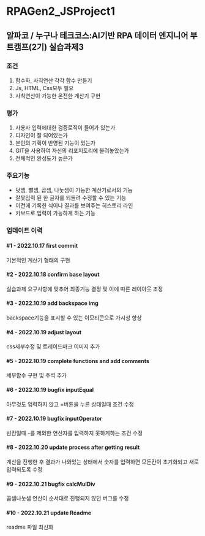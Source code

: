 # RPAGen2_JSProject1

## 알파코 / 누구나 테크코스:AI기반 RPA 데이터 엔지니어 부트캠프(2기) 실습과제3

### 조건 
1. 함수화, 사칙연산 각각 함수 만들기
2. Js, HTML, Css모두 필요
3. 사칙연산이 가능한 온전한 계산기 구현

### 평가
1. 사용자 입력에대한 검증로직이 들어가 있는가
2. 디자인이 잘 되어있는가
3. 본인의 기획이 반영된 기능이 있는가
4. GIT을 사용하여 자신의 리포지토리에 올려놓았는가
5. 전체적인 완성도가 높은가

### 주요기능
- 덧셈, 뺄셈, 곱셈, 나눗셈이 가능한 계산기로서의 기능
- 잘못입력 된 한 글자를 되돌려 수정할 수 있는 기능
- 이전에 기록한 식이나 결과를 보여주는 히스토리 라인
- 키보드로 입력이 가능하게 하는 기능

### 업데이트 이력
#### #1 - 2022.10.17 first commit
기본적인 계산기 형태의 구현
#### #2 - 2022.10.18 confirm base layout
실습과제 요구사항에 맞추어 최종기능 결정 및 이에 따른 레이아웃 조정
#### #3 - 2022.10.19 add backspace img
backspace기능을 표시할 수 있는 이모티콘으로 가시성 향상
#### #4 - 2022.10.19 adjust layout
css세부수정 및 트레이드마크 이미지 추가
#### #5 - 2022.10.19 complete functions and add comments
세부함수 구현 및 주석 추가
#### #6 - 2022.10.19 bugfix inputEqual
아무것도 입력하지 않고 =버튼을 누른 상태일때 조건 수정
#### #7 - 2022.10.19 bugfix inputOperator
빈칸일때 -를 제외한 연산자를 입력하지 못하게하는 조건 수정
#### #8 - 2022.10.20 update process after getting result
계산을 진행한 후 결과가 나와있는 상태에서 숫자를 입력하면 모든칸이 초기화되고 새로 입력되도록 수정 
#### #9 - 2022.10.21 bugfix calcMulDiv
곱셈나눗셈 연산이 순서대로 진행되지 않던 버그를 수정
#### #10 - 2022.10.21 update Readme
readme 파일 최신화

